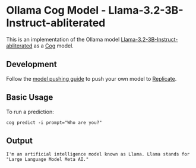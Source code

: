 # Ollama Cog Model - Llama-3.2-3B-Instruct-abliterated

This is an implementation of the Ollama model [Llama-3.2-3B-Instruct-abliterated]([https://ollama.com/library/Llama-3.2-3B-Instruct-abliterated](https://ollama.com/huihui_ai/llama3.2-abliterate)) as a [Cog](https://github.com/replicate/cog) model.

## Development

Follow the [model pushing guide](https://replicate.com/docs/guides/push-a-model) to push your own model to [Replicate](https://replicate.com).
    
## Basic Usage

To run a prediction:

    cog predict -i prompt="Who are you?"


## Output

    I'm an artificial intelligence model known as Llama. Llama stands for "Large Language Model Meta AI."
